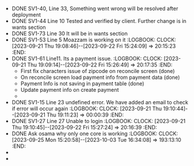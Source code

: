 - DONE SV1-40, Line 33, Something went wrong will be resolved after deployment
- DONE SV1-44 Line 10 Tested and verified by client. Further change is in wants section
- DONE SV1-73 Line 30 It will be in wants section
- DONE SV1-53 Line 5 Moazzam is working on it
  :LOGBOOK:
  CLOCK: [2023-09-21 Thu 19:08:46]--[2023-09-22 Fri 15:24:09] =>  20:15:23
  :END:
- DONE SV1-61 Line11. Its a payment issue.
  :LOGBOOK:
  CLOCK: [2023-09-21 Thu 19:09:14]--[2023-09-22 Fri 15:26:49] =>  20:17:35
  :END:
	- First fix characters issue of zipcode on reconcile screen (done)
	- On reconcile screen load payment info from payment data (done)
	- Payment Info is not saving in payment table (done)
	- Update payment info on create payment
	-
- DONE SV1-15 Line 23 undefined error. We have added an email to check if error will occur again
  :LOGBOOK:
  CLOCK: [2023-09-21 Thu 19:10:44]--[2023-09-21 Thu 19:11:23] =>  00:00:39
  :END:
- DONE SV1-27 Line 27 Unable to login
  :LOGBOOK:
  CLOCK: [2023-09-21 Thu 19:10:45]--[2023-09-22 Fri 15:27:24] =>  20:16:39
  :END:
- DONE Ask osama why only one core is working
  :LOGBOOK:
  CLOCK: [2023-09-25 Mon 15:20:58]--[2023-10-03 Tue 16:34:08] =>  193:13:10
  :END:
-
-
